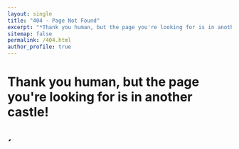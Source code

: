 ```yaml
---
layout: single
title: "404 - Page Not Found"
excerpt: "*Thank you human, but the page you're looking for is in another castle!*"
sitemap: false
permalink: /404.html
author_profile: true  
---
```


# <p>
# Thank you human, but the page you're looking for is in another castle! 
# </p>´

<!--
<script type="text/javascript">
  var GOOG_FIXURL_LANG = 'en';
  var GOOG_FIXURL_SITE = '{{ site.url }}'
</script>
<script type="text/javascript"
  src="//linkhelp.clients.google.com/tbproxy/lh/wm/fixurl.js">
</script>
-->
